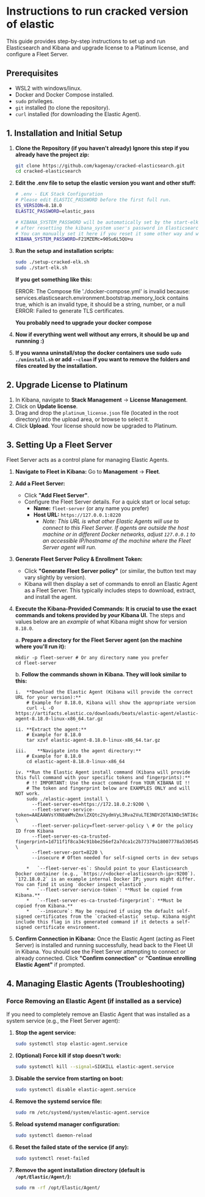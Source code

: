 # Instructions to run cracked version of elastic
This guide provides step-by-step instructions to set up and run Elasticsearch and Kibana and upgrade license to a Platinum license, and configure a Fleet Server.

## Prerequisites

*   WSL2 with windows/linux.
*   Docker and Docker Compose installed.
*   `sudo` privileges.
*   `git` installed (to clone the repository).
*   `curl` installed (for downloading the Elastic Agent).

## 1. Installation and Initial Setup

1.  **Clone the Repository (if you haven't already) Ignore this step if you already have the project zip:**
    ```bash
    git clone https://github.com/kagenay/cracked-elasticsearch.git
    cd cracked-elasticsearch
    ```
2. **Edit the .env file to setup the elastic version you want and other stuff:**
    ```bash
    # .env - ELK Stack Configuration
    # Please edit ELASTIC_PASSWORD before the first full run.
    ES_VERSION=8.18.0
    ELASTIC_PASSWORD=elastic_pass

    # KIBANA_SYSTEM_PASSWORD will be automatically set by the start-elk.sh script
    # after resetting the kibana_system user's password in Elasticsearch.
    # You can manually set it here if you reset it some other way and want docker-compose to use it.
    KIBANA_SYSTEM_PASSWORD=F21MZEMc=90Su6L5QU+u
    ```
3. **Run the setup and installation scripts:**
    ```bash
    sudo ./setup-cracked-elk.sh
    sudo ./start-elk.sh
    ```
    **If you get something like this:**
   
    ERROR: The Compose file './docker-compose.yml' is invalid because:
    services.elasticsearch.environment.bootstrap.memory_lock contains true, which is an invalid type, it should be a string, number, or a null
    ERROR: Failed to generate TLS certificates.

    **You probably need to upgrade your docker compose**
   
5. **Now if everything went well without any errors, it should be up and runnning :)**
6. **If you wanna uninstall/stop the docker containers use sudo `sudo ./uninstall.sh` or add `--clean` if you want to remove the folders and files created by the installation.**

## 2. Upgrade License to Platinum

1.  In Kibana, navigate to **Stack Management** -> **License Management**.
2.  Click on **Update license**.
3.  Drag and drop the `platinum_license.json` file (located in the root directory) into the upload area, or browse to select it.
4.  Click **Upload**. Your license should now be upgraded to Platinum.

## 3. Setting Up a Fleet Server

Fleet Server acts as a control plane for managing Elastic Agents.

1.  **Navigate to Fleet in Kibana:**
    Go to **Management** -> **Fleet**.

2.  **Add a Fleet Server:**
    *   Click **"Add Fleet Server"**.
    *   Configure the Fleet Server details. For a quick start or local setup:
        *   **Name:** `fleet-server` (or any name you prefer)
        *   **Host URL:** `https://127.0.0.1:8220`
            *   *Note: This URL is what other Elastic Agents will use to connect to this Fleet Server. If agents are outside the host machine or in different Docker networks, adjust `127.0.0.1` to an accessible IP/hostname of the machine where the Fleet Server agent will run.*

3.  **Generate Fleet Server Policy & Enrollment Token:**
    *   Click **"Generate Fleet Server policy"** (or similar, the button text may vary slightly by version).
    *   Kibana will then display a set of commands to enroll an Elastic Agent as a Fleet Server. This typically includes steps to download, extract, and install the agent.

4.  **Execute the Kibana-Provided Commands:**
    **It is crucial to use the exact commands and tokens provided by *your* Kibana UI.** The steps and values below are an *example* of what Kibana might show for version `8.18.0`.

    a.  **Prepare a directory for the Fleet Server agent (on the machine where you'll run it):**

        mkdir -p fleet-server # Or any directory name you prefer
        cd fleet-server

    b.  **Follow the commands shown in Kibana. They will look similar to this:**

        i.  **Download the Elastic Agent (Kibana will provide the correct URL for your version):**
            # Example for 8.18.0, Kibana will show the appropriate version
            curl -L -O https://artifacts.elastic.co/downloads/beats/elastic-agent/elastic-agent-8.18.0-linux-x86_64.tar.gz

        ii. **Extract the agent:**
            # Example for 8.18.0
            tar xzvf elastic-agent-8.18.0-linux-x86_64.tar.gz

        iii.    **Navigate into the agent directory:**
            # Example for 8.18.0
            cd elastic-agent-8.18.0-linux-x86_64

        iv. **Run the Elastic Agent install command (Kibana will provide this full command with your specific tokens and fingerprints):**
            # !! IMPORTANT: Use the exact command from YOUR KIBANA UI !!
            # The token and fingerprint below are EXAMPLES ONLY and will NOT work.
            sudo ./elastic-agent install \
              --fleet-server-es=https://172.18.0.2:9200 \
              --fleet-server-service-token=AAEAAWVsYXN0aWMvZmxlZXQtc2VydmVyL3Rva2VuLTE3NDY2OTA1NDc5NTI6c3MyTHJMNlBUOHlHeTltWW56UXN5dw \
              --fleet-server-policy=fleet-server-policy \ # Or the policy ID from Kibana
              --fleet-server-es-ca-trusted-fingerprint=1d711f1f8ca34c91bbe256ef2a7dca1c2b77379a18007778a5305456a75c9abb \
              --fleet-server-port=8220 \
              --insecure # Often needed for self-signed certs in dev setups

            *   `--fleet-server-es`: Should point to your Elasticsearch Docker container (e.g., `https://<docker-elasticsearch-ip>:9200`). `172.18.0.2` is an example internal Docker IP; yours might differ. You can find it using `docker inspect elastic0`.
            *   `--fleet-server-service-token`: **Must be copied from Kibana.**
            *   `--fleet-server-es-ca-trusted-fingerprint`: **Must be copied from Kibana.**
            *   `--insecure`: May be required if using the default self-signed certificates from the `cracked-elastic` setup. Kibana might include this flag in its generated command if it detects a self-signed certificate environment.

5.  **Confirm Connection in Kibana:**
    Once the Elastic Agent (acting as Fleet Server) is installed and running successfully, head back to the Fleet UI in Kibana. You should see the Fleet Server attempting to connect or already connected. Click **"Confirm connection"** or **"Continue enrolling Elastic Agent"** if prompted.

## 4. Managing Elastic Agents (Troubleshooting)

### Force Removing an Elastic Agent (if installed as a service)

If you need to completely remove an Elastic Agent that was installed as a system service (e.g., the Fleet Server agent):

1.  **Stop the agent service:**
    ```bash
    sudo systemctl stop elastic-agent.service
    ```
2.  **(Optional) Force kill if stop doesn't work:**
    ```bash
    sudo systemctl kill --signal=SIGKILL elastic-agent.service
    ```
3.  **Disable the service from starting on boot:**
    ```bash
    sudo systemctl disable elastic-agent.service
    ```
4.  **Remove the systemd service file:**
    ```bash
    sudo rm /etc/systemd/system/elastic-agent.service
    ```
5.  **Reload systemd manager configuration:**
    ```bash
    sudo systemctl daemon-reload
    ```
6.  **Reset the failed state of the service (if any):**
    ```bash
    sudo systemctl reset-failed
    ```
7.  **Remove the agent installation directory (default is `/opt/Elastic/Agent/`):**
    ```bash
    sudo rm -rf /opt/Elastic/Agent/
    ```
